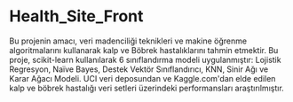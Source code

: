 # Health_Site_Front

Bu projenin amacı, veri madenciliği teknikleri ve makine öğrenme algoritmalarını kullanarak kalp ve Böbrek hastalıklarını tahmin etmektir. Bu proje, scikit-learn kullanılarak 6 sınıflandırma modeli uygulanmıştır: Lojistik Regresyon, Naïve Bayes, Destek Vektör Sınıflandırıcı, KNN, Sinir Ağı ve Karar Ağacı Modeli. UCI veri deposundan ve Kaggle.com'dan elde edilen kalp ve böbrek hastalığı veri setleri üzerindeki performansları araştırılmıştır.